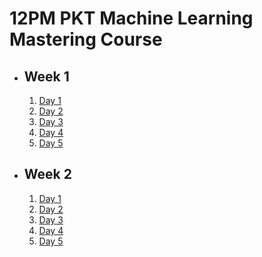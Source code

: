 # 12PM PKT Machine Learning Mastering Course

- ## Week 1

   1. [Day 1](https://www.facebook.com/iCodeguru/videos/630868269440066)
   2. [Day 2](https://www.facebook.com/iCodeguru/videos/1364617181558982)
   3. [Day 3](https://www.facebook.com/iCodeguru/videos/604538029200674)
   4. [Day 4](https://www.facebook.com/watch/?v=1645721919357581)
   5. [Day 5](https://www.facebook.com/watch/?v=939736754963792)

- ## Week 2

   1. [Day 1](https://www.facebook.com/iCodeguru/videos/511155351993690)
   2. [Day 2](https://www.facebook.com/iCodeguru/videos/2893060874195943)
   3. [Day 3](https://www.facebook.com/iCodeguru/videos/971393797754077)
   4. [Day 4](https://www.facebook.com/iCodeguru/videos/1022718296335200)
   5. [Day 5](https://www.facebook.com/iCodeguru/videos/971911631700543)

<!-- - ## Week 3

   1. [Day 1](https://www.facebook.com/iCodeguru/videos/577634705272858)
   2. [Day 2](https://www.facebook.com/watch/?v=1536929326998584)
   3. [Day 3]()
   4. [Day 4]()
   5. [Day 5]() -->

<!-- - ## Week 

   1. [Day 1]()
   2. [Day 2]()
   3. [Day 3]()
   4. [Day 4]()
   5. [Day 5]() -->